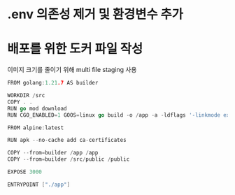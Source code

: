 # .env 의존성 제거 및 환경변수 추가


# 배포를 위한 도커 파일 작성
이미지 크기를 줄이기 위해 multi file staging 사용
```go
FROM golang:1.21.7 AS builder

WORKDIR /src
COPY . .
RUN go mod download
RUN CGO_ENABLED=1 GOOS=linux go build -o /app -a -ldflags '-linkmode external -extldflags "-static"' .

FROM alpine:latest

RUN apk --no-cache add ca-certificates

COPY --from=builder /app /app
COPY --from=builder /src/public /public

EXPOSE 3000

ENTRYPOINT ["./app"]
```
